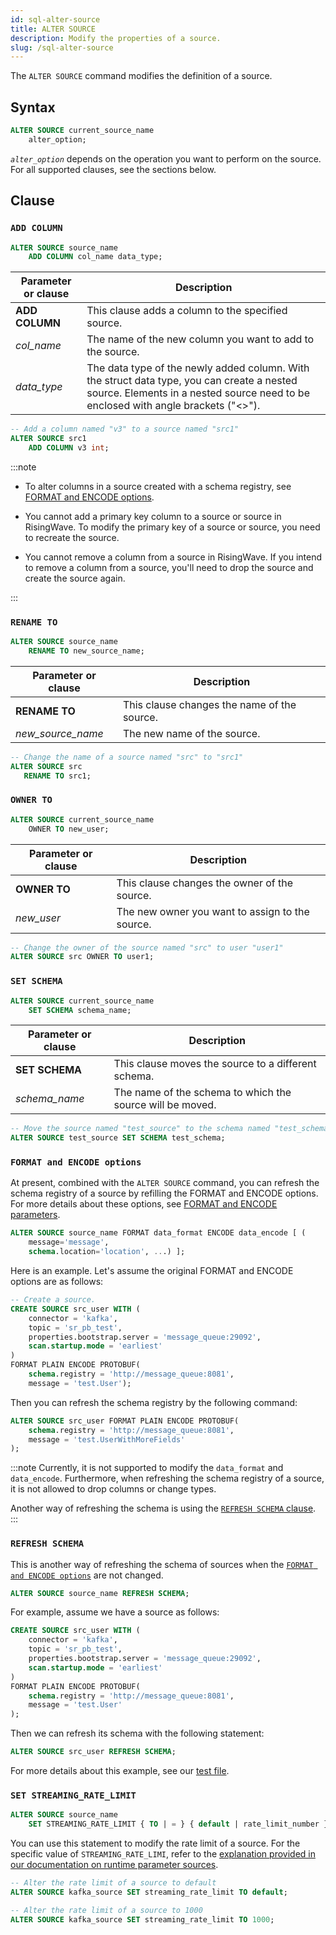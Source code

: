 ```yaml
---
id: sql-alter-source
title: ALTER SOURCE
description: Modify the properties of a source.
slug: /sql-alter-source
---
```

<head>
  <link rel="canonical" href="https://docs.risingwave.com/docs/current/sql-alter-source/" />
</head>

The `ALTER SOURCE` command modifies the definition of a source.

## Syntax

```sql
ALTER SOURCE current_source_name 
    alter_option;
```

*`alter_option`* depends on the operation you want to perform on the source. For all supported clauses, see the sections below.

## Clause

### `ADD COLUMN`

```sql title=Syntax
ALTER SOURCE source_name 
    ADD COLUMN col_name data_type;
```

|Parameter or clause        | Description           |
|---------------------------|-----------------------|
|**ADD COLUMN** |This clause adds a column to the specified source.|
|*col_name* | The name of the new column you want to add to the source.|
|*data_type* | The data type of the newly added column. With the struct data type, you can create a nested source. Elements in a nested source need to be enclosed with angle brackets ("<\>").|

```sql title=Example
-- Add a column named "v3" to a source named "src1" 
ALTER SOURCE src1 
    ADD COLUMN v3 int;
```

:::note

+ To alter columns in a source created with a schema registry, see [FORMAT and ENCODE options](sql-alter-source.md#format-and-encode-options).

+ You cannot add a primary key column to a source or source in RisingWave. To modify the primary key of a source or source, you need to recreate the source.

+ You cannot remove a column from a source in RisingWave. If you intend to remove a column from a source, you'll need to drop the source and create the source again.

:::

### `RENAME TO`

```sql title=Syntax
ALTER SOURCE source_name 
    RENAME TO new_source_name;
```

|Parameter or clause        | Description           |
|---------------------------|-----------------------|
| **RENAME TO**| This clause changes the name of the source.|
|*new_source_name*|The new name of the source.|

```sql title=Example
-- Change the name of a source named "src" to "src1"
ALTER SOURCE src 
   RENAME TO src1;
```

### `OWNER TO`

```sql title=Syntax
ALTER SOURCE current_source_name 
    OWNER TO new_user;
```

|Parameter or clause        | Description           |
|---------------------------|-----------------------|
|**OWNER TO**|This clause changes the owner of the source.|
|*new_user*|The new owner you want to assign to the source.|

```sql title=Example
-- Change the owner of the source named "src" to user "user1"
ALTER SOURCE src OWNER TO user1;
```

### `SET SCHEMA`

```sql title=Syntax
ALTER SOURCE current_source_name
    SET SCHEMA schema_name;
```

|Parameter or clause        | Description           |
|---------------------------|-----------------------|
|**SET SCHEMA**|This clause moves the source to a different schema.|
|*schema_name*|The name of the schema to which the source will be moved.|

```sql title=Example
-- Move the source named "test_source" to the schema named "test_schema"
ALTER SOURCE test_source SET SCHEMA test_schema;
```

### `FORMAT and ENCODE options`

At present, combined with the `ALTER SOURCE` command, you can refresh the schema registry of a source by refilling the FORMAT and ENCODE options. For more details about these options, see [FORMAT and ENCODE parameters](/ingest/formats-and-encode-parameters.md).

```sql title=Syntax
ALTER SOURCE source_name FORMAT data_format ENCODE data_encode [ (
    message='message',
    schema.location='location', ...) ];
```

Here is an example. Let's assume the original FORMAT and ENCODE options are as follows:

```sql title=Example
-- Create a source.
CREATE SOURCE src_user WITH (
    connector = 'kafka',
    topic = 'sr_pb_test',
    properties.bootstrap.server = 'message_queue:29092',
    scan.startup.mode = 'earliest'
)
FORMAT PLAIN ENCODE PROTOBUF(
    schema.registry = 'http://message_queue:8081',
    message = 'test.User');
```

Then you can refresh the schema registry by the following command:

```sql title=Example
ALTER SOURCE src_user FORMAT PLAIN ENCODE PROTOBUF(
    schema.registry = 'http://message_queue:8081',
    message = 'test.UserWithMoreFields'
);
```

:::note
Currently, it is not supported to modify the `data_format` and `data_encode`. Furthermore, when refreshing the schema registry of a source, it is not allowed to drop columns or change types.

Another way of refreshing the schema is using the [`REFRESH SCHEMA` clause](#refresh-schema).
:::

### `REFRESH SCHEMA`

This is another way of refreshing the schema of sources when the [`FORMAT and ENCODE options`](#format-and-encode-options) are not changed.

```sql title=Syntax
ALTER SOURCE source_name REFRESH SCHEMA;
```

For example, assume we have a source as follows:

```sql title="Create a source"
CREATE SOURCE src_user WITH (
    connector = 'kafka',
    topic = 'sr_pb_test',
    properties.bootstrap.server = 'message_queue:29092',
    scan.startup.mode = 'earliest'
)
FORMAT PLAIN ENCODE PROTOBUF(
    schema.registry = 'http://message_queue:8081',
    message = 'test.User'
);
```

Then we can refresh its schema with the following statement:

```sql title="Refresh schema"
ALTER SOURCE src_user REFRESH SCHEMA;
```

For more details about this example, see our [test file](https://github.com/risingwavelabs/risingwave/blob/994a2831088c9befc71721ed6f2f2d2e35c4d0a9/e2e_test/schema_registry/alter_sr.slt).


### `SET STREAMING_RATE_LIMIT`

```sql title=Syntax
ALTER SOURCE source_name
    SET STREAMING_RATE_LIMIT { TO | = } { default | rate_limit_number };
```

You can use this statement to modify the rate limit of a source. For the specific value of `STREAMING_RATE_LIMI`, refer to the [explanation provided in our documentation on runtime parameter sources](/manage/view-configure-runtime-parameters.md#how-to-view-runtime-parameters).

```sql title="Example"
-- Alter the rate limit of a source to default
ALTER SOURCE kafka_source SET streaming_rate_limit TO default;
```

```sql title="Example"
-- Alter the rate limit of a source to 1000
ALTER SOURCE kafka_source SET streaming_rate_limit TO 1000;
```
